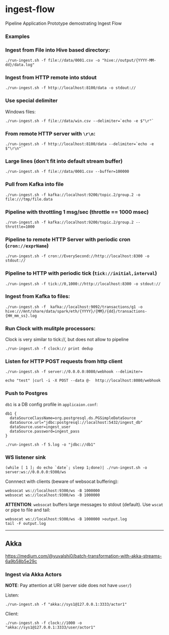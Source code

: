# ingest-flow

Pipeline Application Prototype demostrating Ingest Flow

### Examples

### Ingest from File into Hive based directory:

```
./run-ingest.sh -f file://data/0001.csv -o "hive://output/{YYYY-MM-dd}/data.log"
```

### Ingest from HTTP remote into stdout

```
./run-ingest.sh -f http://localhost:8100/data -o stdout://
```

### Use special delimiter

Windows files:
```
./run-ingest.sh -f file://data/win.csv --delimiter=`echo -e $"\r"`
```

### From remote HTTP server with `\r\n`:
```
./run-ingest.sh -f http://localhost:8100/data --delimiter=`echo -e $"\r\n"`
```

### Large lines (don't fit into default stream buffer)

```
./run-ingest.sh -f file://data/0001.csv --buffer=100000
```

### Pull from Kafka into file

```
./run-ingest.sh -f kafka://localhost:9200/topic.2/group.2 -o file:///tmp/file.data
```

### Pipeline with throttling 1 msg/sec (throttle == 1000 msec)
```
./run-ingest.sh -f kafka://localhost:9200/topic.2/group.2 --throttle=1000
```

### Pipeline to remote HTTP Server with periodic cron (`cron://exprName`)
```
./run-ingest.sh -f cron://EverySecond://http://localhost:8300 -o stdout://
```

### Pipeline to HTTP with periodic tick (`tick://initial,interval`)

```
./run-ingest.sh -f tick://0,1000://http://localhost:8300 -o stdout://
```

### Ingest from Kafka to files:
```
./run-ingest.sh -f  kafka://localhost:9092/transactions/g1 -o hive:///mnt/share/data/spark/eth/{YYYY}/{MM}/{dd}/transactions-{HH_mm_ss}.log
```

### Run Clock with mulitple processors:

Clock is very similar to tick://, but does not allow to pipeline

```
./run-ingest.sh -f clock:// print dedup
```

### Listen for HTTP POST requests from http client

```
./run-ingest.sh -f server://0.0.0.0:8080/webhook --delimiter=

echo "test" |curl -i -X POST --data @-  http://localhost:8080/webhook

```

### Push to Postgres

`db1` is a DB config profile in `applicaion.conf`:

```
db1 {
  dataSourceClassName=org.postgresql.ds.PGSimpleDataSource
  dataSource.url="jdbc:postgresql://localhost:5432/ingest_db"  
  dataSource.user=ingest_user
  dataSource.password=ingest_pass
}
```

```
./run-ingest.sh -f 5.log -o "jdbc://db1"
```

### WS listener sink

```
(while [ 1 ]; do echo `date`; sleep 1;done)| ./run-ingest.sh -o server:ws://0.0.0.0:9300/ws
```

Connnect with clients (beware of websocat buffering):

```
websocat ws://localhost:9300/ws -B 1000000
websocat ws://localhost:9300/ws -B 1000000
```

__ATTENTION__: `websocat` buffers large messages to stdout (default). Use `wscat` or pipe to file and tail:

```
websocat ws://localhost:9300/ws -B 1000000 >output.log
tail -F output.log
```

---

## Akka

https://medium.com/@yuvalshi0/batch-transformation-with-akka-streams-6a9b58b5e29c

### Ingest via Akka Actors

__NOTE__: Pay attention at URI (server side does not have `user/`)

Listen:

```
./run-ingest.sh -f "akka://sys1@127.0.0.1:3333/actor1"
```

Client:

```
./run-ingest.sh -f clock://1000 -o "akka://sys1@127.0.0.1:3333/user/actor1"
```
